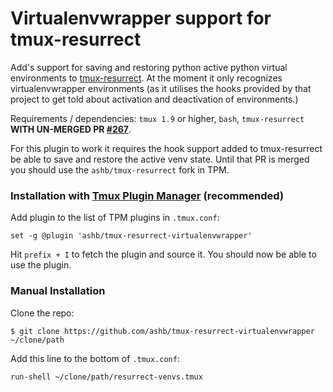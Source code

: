 # Virtualenvwrapper support for tmux-resurrect

Add's support for saving and restoring python active python virtual
environments to
[tmux-resurrect](https://github.com/tmux-plugins/tmux-resurrect). At the moment
it only recognizes virtualenvwrapper environments (as it utilises the hooks
provided by that project to get told about activation and deactivation of
environments.)

Requirements / dependencies: `tmux 1.9` or higher, `bash`, `tmux-resurrect`
**WITH UN-MERGED PR [#267][hooks-pr]**.

For this plugin to work it requires the hook support added to tmux-resurrect be
able to save and restore the active venv state. Until that PR is merged you
should use the `ashb/tmux-resurrect` fork in TPM.

[hooks-pr]: https://github.com/tmux-plugins/tmux-resurrect/pull/267

### Installation with [Tmux Plugin Manager](https://github.com/tmux-plugins/tpm) (recommended)

Add plugin to the list of TPM plugins in `.tmux.conf`:

    set -g @plugin 'ashb/tmux-resurrect-virtualenvwrapper'

Hit `prefix + I` to fetch the plugin and source it. You should now be able to
use the plugin.

### Manual Installation

Clone the repo:

    $ git clone https://github.com/ashb/tmux-resurrect-virtualenvwrapper ~/clone/path

Add this line to the bottom of `.tmux.conf`:

    run-shell ~/clone/path/resurrect-venvs.tmux
